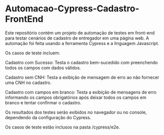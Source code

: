 # Automacao-Cypress-Cadastro-FrontEnd

Este repositório contém um projeto de automação de testes em front-end para testar cenários de cadastro de entregador em uma página web. A automação foi feita usando a ferramenta Cypress e a linguagem Javascript.

Os casos de teste incluem:

Cadastro com Sucesso: Testa o cadastro bem-sucedido com preenchendo todos os campos com dados válidos.

Cadastro sem CNH: Testa a exibição de mensagem de erro ao não fornecer uma CNH no cadastro.

Cadastro com campos em branco: Testa a exibição de mensagens de erro informando os campos obrigatórios após deixar todos os campos em branco e tentar confirmar o cadastro.

Os resultados dos testes serão exibidos no navegador ou no console, dependendo da configuração do Cypress.

Os casos de teste estão inclusos na pasta /cypress/e2e.
